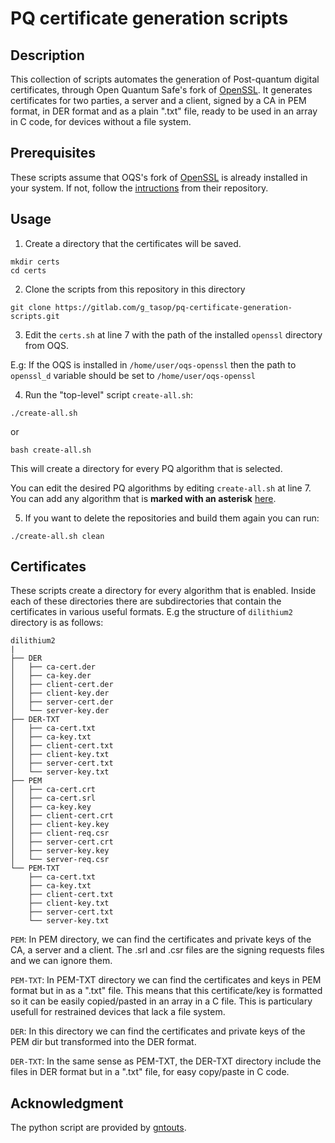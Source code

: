# PQ certificate generation scripts

## Description

This collection of scripts automates the generation of Post-quantum digital certificates, through Open Quantum Safe's fork of [OpenSSL](https://github.com/open-quantum-safe/openssl). It generates certificates for two parties, a server and a client, signed by a CA in PEM format, in DER format and as a plain ".txt" file, ready to be used in an array in C code, for devices without a file system.


## Prerequisites

These scripts assume that OQS's fork of [OpenSSL](https://github.com/open-quantum-safe/openssl) is already installed in your system. If not, follow the [intructions](https://github.com/open-quantum-safe/openssl#quickstart) from their repository.

## Usage

1. Create a directory that the certificates will be saved.

```
mkdir certs
cd certs
```

2. Clone the scripts from this repository in this directory

```
git clone https://gitlab.com/g_tasop/pq-certificate-generation-scripts.git
```

3. Edit the `certs.sh` at line 7 with the path of the installed `openssl` directory from OQS.

E.g: If the OQS is installed in `/home/user/oqs-openssl` then the path to `openssl_d` variable should be set to `/home/user/oqs-openssl`


4. Run the "top-level" script `create-all.sh`:

```
./create-all.sh
```
or
```
bash create-all.sh
```

 This will create a directory for every PQ algorithm that is selected.

You can edit the desired PQ algorithms by editing `create-all.sh` at line 7. You can add any algorithm that is **marked with an asterisk** [here](https://github.com/open-quantum-safe/openssl#authentication).

5. If you want to delete the repositories and build them again you can run:

```
./create-all.sh clean
```

## Certificates

These scripts create a directory for every algorithm that is enabled. Inside each of these directories there are subdirectories that contain the certificates in various useful formats. E.g the structure of `dilithium2` directory is as follows:

```
dilithium2
|
├── DER
│   ├── ca-cert.der
│   ├── ca-key.der
│   ├── client-cert.der
│   ├── client-key.der
│   ├── server-cert.der
│   └── server-key.der
├── DER-TXT
│   ├── ca-cert.txt
│   ├── ca-key.txt
│   ├── client-cert.txt
│   ├── client-key.txt
│   ├── server-cert.txt
│   └── server-key.txt
├── PEM
│   ├── ca-cert.crt
│   ├── ca-cert.srl
│   ├── ca-key.key
│   ├── client-cert.crt
│   ├── client-key.key
│   ├── client-req.csr
│   ├── server-cert.crt
│   ├── server-key.key
│   └── server-req.csr
└── PEM-TXT
    ├── ca-cert.txt
    ├── ca-key.txt
    ├── client-cert.txt
    ├── client-key.txt
    ├── server-cert.txt
    └── server-key.txt
```

`PEM`: In PEM directory, we can find the certificates and private keys of the CA, a server and a client. The .srl and .csr files are the signing requests files and we can ignore them. 

`PEM-TXT`: In PEM-TXT directory we can find the certificates and keys in PEM format but in as a ".txt" file. This means that this certificate/key is formatted so it can be easily copied/pasted in an array in a C file. This is particulary usefull for restrained devices that lack a file system.

`DER`: In this directory we can find the certificates and private keys of the PEM dir but transformed into the DER format.

`DER-TXT`: In the same sense as PEM-TXT, the DER-TXT directory include the files in DER format but in a ".txt" file, for easy copy/paste in C code.

## Acknowledgment

The python script are provided by [gntouts](https://github.com/gntouts).
